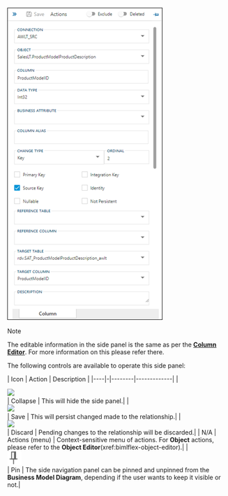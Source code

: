 ![Column Editor Side Panel](images/side-panel-column-editor.png "Column Editor Side Panel")

>[!NOTE]
>The editable information in the side panel is the same as per the [**Column Editor**](xref:bimlflex-column-editor). For more information on this please refer there.

The following controls are available to operate this side panel:

| Icon | Action | Description |
|----|-|--------|-------------|
| <div class="icon-col m-5"><img src="images/svg-icons/nav-collapsed.svg" /></div> | Collapse | This will hide the side panel.|
| <div class="icon-col m-5"><img src="images/svg-icons/save.svg" /></div> | Save | This will persist changed made to the relationship.|
| <div class="icon-col m-5"><img src="images/svg-icons/discard.svg" /></div> | Discard | Pending changes to the relationship will be discarded.|
| N/A | Actions (menu) | Context-sensitive menu of actions. For **Object** actions, please refer to the **Object Editor**(xref:bimlflex-object-editor).|
| <div class="icon-col m-5"><img src="images/svg-icons/pin.svg" /></div> | Pin | The side navigation panel can be pinned and unpinned from the **Business Model Diagram**, depending if the user wants to keep it visible or not.|